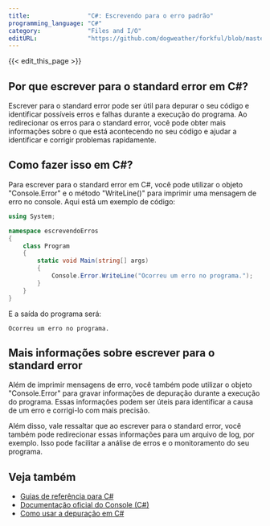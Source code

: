 ```yaml
---
title:                "C#: Escrevendo para o erro padrão"
programming_language: "C#"
category:             "Files and I/O"
editURL:              "https://github.com/dogweather/forkful/blob/master/content/pt/c-sharp/writing-to-standard-error.md"
---
```


{{< edit_this_page >}}

## Por que escrever para o standard error em C#?

Escrever para o standard error pode ser útil para depurar o seu código e identificar possíveis erros e falhas durante a execução do programa. Ao redirecionar os erros para o standard error, você pode obter mais informações sobre o que está acontecendo no seu código e ajudar a identificar e corrigir problemas rapidamente.

## Como fazer isso em C#?

Para escrever para o standard error em C#, você pode utilizar o objeto "Console.Error" e o método "WriteLine()" para imprimir uma mensagem de erro no console. Aqui está um exemplo de código:

```C#
using System;

namespace escrevendoErros
{
    class Program
    {
        static void Main(string[] args)
        {
            Console.Error.WriteLine("Ocorreu um erro no programa.");
        }
    }
}
```

E a saída do programa será:

```
Ocorreu um erro no programa.
```

## Mais informações sobre escrever para o standard error

Além de imprimir mensagens de erro, você também pode utilizar o objeto "Console.Error" para gravar informações de depuração durante a execução do programa. Essas informações podem ser úteis para identificar a causa de um erro e corrigi-lo com mais precisão.

Além disso, vale ressaltar que ao escrever para o standard error, você também pode redirecionar essas informações para um arquivo de log, por exemplo. Isso pode facilitar a análise de erros e o monitoramento do seu programa.

## Veja também
- [Guias de referência para C#](https://docs.microsoft.com/pt-br/dotnet/csharp/)
- [Documentação oficial do Console (C#)](https://docs.microsoft.com/pt-br/dotnet/api/system.console?view=netcore-3.1)
- [Como usar a depuração em C#](https://docs.microsoft.com/pt-br/visualstudio/debugger/?view=vs-2019)